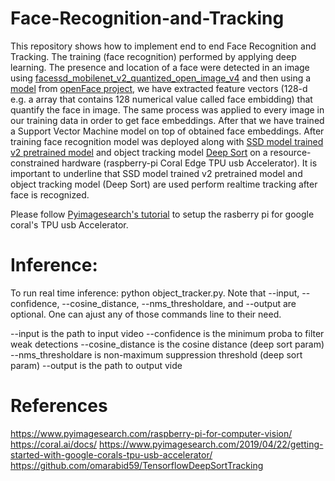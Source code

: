 # Face-Recognition-and-Tracking
This repository shows how to implement end to end Face Recognition and Tracking. The training (face recognition) performed by applying deep learning.
The presence and location of a face were detected in an image using [facessd_mobilenet_v2_quantized_open_image_v4](https://github.com/google-coral/test_data/raw/master/ssd_mobilenet_v2_face_quant_postprocess_edgetpu.tflite) and then using a [model](https://github.com/pyannote/pyannote-data/blob/master/openface.nn4.small2.v1.t7) from [openFace project](https://cmusatyalab.github.io/openface/), we have extracted feature vectors (128-d e.g. a array that contains 128 numerical value called face embidding) that quantify the face in image. The same process was applied to every image in our training data in order to get face embeddings. After that we have trained a Support Vector Machine model on top of obtained face embeddings.
After training face recognition model was deployed along with [SSD model trained v2 pretrained model](https://github.com/google-coral/test_data/raw/master/ssd_mobilenet_v2_coco_quant_postprocess_edgetpu.tflite) and object tracking model [Deep Sort](https://github.com/nwojke/deep_sort) on a resource-constrained hardware (raspberry-pi Coral Edge TPU usb Accelerator). 
It is important to underline that SSD model trained v2 pretrained model and object tracking model (Deep Sort) are used perform realtime tracking after face is recognized. 

Please follow [Pyimagesearch's tutorial](https://www.pyimagesearch.com/2019/04/22/getting-started-with-google-corals-tpu-usb-accelerator) to setup the rasberry pi for google coral's TPU usb Accelerator.
# Inference:

To run real time inference: python object_tracker.py. Note that --input, --confidence, --cosine_distance, --nms_thresholdare, and --output are optional. One can ajust any of those commands line to their need.

--input is the path to input video
--confidence is the minimum proba to filter weak detections
--cosine_distance is the cosine distance (deep sort param)
--nms_thresholdare is non-maximum suppression threshold (deep sort param)
--output is the path to output vide
# References

https://www.pyimagesearch.com/raspberry-pi-for-computer-vision/
https://coral.ai/docs/
https://www.pyimagesearch.com/2019/04/22/getting-started-with-google-corals-tpu-usb-accelerator/
https://github.com/omarabid59/TensorflowDeepSortTracking
